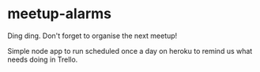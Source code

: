 meetup-alarms
=============

Ding ding. Don't forget to organise the next meetup!

Simple node app to run scheduled once a day on heroku to remind us what needs doing in Trello.
